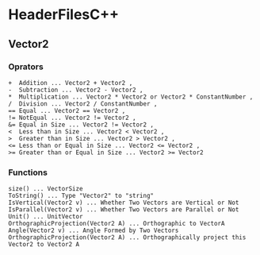# HeaderFilesC++

## Vector2

### Oprators

    +  Addition ... Vector2 + Vector2 , 
    -  Subtraction ... Vector2 - Vector2 ,
    *  Multiplication ... Vector2 * Vector2 or Vector2 * ConstantNumber ,
    /  Division ... Vector2 / ConstantNumber ,
    == Equal ... Vector2 == Vector2 ,
    != NotEqual ... Vector2 != Vector2 ,
    &= Equal in Size ... Vector2 != Vector2 ,
    <  Less than in Size ... Vector2 < Vector2 ,
    >  Greater than in Size ... Vector2 > Vector2 ,
    <= Less than or Equal in Size ... Vector2 <= Vector2 ,
    >= Greater than or Equal in Size ... Vector2 >= Vector2 

### Functions

    size() ... VectorSize
    ToString() ... Type "Vector2" to "string"
    IsVertical(Vector2 v) ... Whether Two Vectors are Vertical or Not
    IsParallel(Vector2 v) ... Whether Two Vectors are Parallel or Not
    Unit() ... UnitVector
    OrthographicProjection(Vector2 A) ... Orthographic to VectorA
    Angle(Vector2 v) ... Angle Formed by Two Vectors
    OrthographicProjection(Vector2 A) ... Orthographically project this Vector2 to Vector2 A



